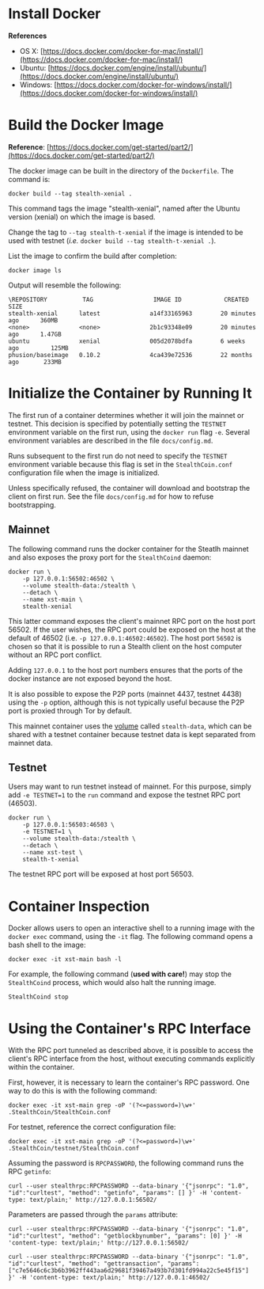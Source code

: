 # Install Docker

**References**
 - OS X: [https://docs.docker.com/docker-for-mac/install/](https://docs.docker.com/docker-for-mac/install/)
 - Ubuntu: [https://docs.docker.com/engine/install/ubuntu/](https://docs.docker.com/engine/install/ubuntu/)
 - Windows: [https://docs.docker.com/docker-for-windows/install/](https://docs.docker.com/docker-for-windows/install/)

# Build the Docker Image

**Reference**: [https://docs.docker.com/get-started/part2/](https://docs.docker.com/get-started/part2/)

The docker image can be built in the directory of the `Dockerfile`. The command is:

    docker build --tag stealth-xenial .

This command tags the image "stealth-xenial", named after the Ubuntu version (xenial) on which the image is based.

Change the tag to `--tag stealth-t-xenial` if the image is intended to be used with testnet (*i.e.* `docker build --tag stealth-t-xenial .`).

List the image to confirm the build after completion:

    docker image ls

Output will resemble the following:

    \REPOSITORY          TAG                 IMAGE ID            CREATED             SIZE
    stealth-xenial      latest              a14f33165963        20 minutes ago      360MB
    <none>              <none>              2b1c93348e09        20 minutes ago      1.47GB
    ubuntu              xenial              005d2078bdfa        6 weeks ago         125MB
    phusion/baseimage   0.10.2              4ca439e72536        22 months ago       233MB

# Initialize the Container by Running It

The first run of a container determines whether it will join the mainnet or testnet. This decision is specified by potentially setting the `TESTNET` environment variable on the first run, using the `docker run` flag `-e`. Several environment variables are described in the file `docs/config.md`.

Runs subsequent to the first run do not need to specify the `TESTNET` environment variable because this flag is set in the `StealthCoin.conf` configuration file when the image is initialized.

Unless specifically refused, the container will download and bootstrap the client on first run. See the file `docs/config.md` for how to refuse bootstrapping.

## Mainnet

The following command runs the docker container for the Steatlh mainnet and also exposes the proxy port for the `StealthCoind` daemon:

    docker run \
        -p 127.0.0.1:56502:46502 \
        --volume stealth-data:/stealth \
        --detach \
        --name xst-main \
        stealth-xenial

This latter command exposes the client's mainnet RPC port on the host port 56502. If the user wishes, the RPC port could be exposed on the host at the default of 46502 (i.e. `-p 127.0.0.1:46502:46502`). The host port `56502` is chosen so that it is possible to run a Stealth client on the host computer without an RPC port conflict.

Adding `127.0.0.1` to the host port numbers ensures that the ports of the docker instance are not exposed beyond the host.

It is also possible to expose the P2P ports (mainnet 4437, testnet 4438) using the `-p` option, although this is not typically useful because the P2P port is proxied through Tor by default.

This mainnet container uses the [volume](https://docs.docker.com/storage/volumes/) called `stealth-data`, which can be shared with a testnet container because testnet data is kept separated from mainnet data.

## Testnet

Users may want to run testnet instead of mainnet. For this purpose, simply add `-e TESTNET=1` to the `run` command and expose the testnet RPC port (46503).
  
    docker run \
        -p 127.0.0.1:56503:46503 \
        -e TESTNET=1 \
        --volume stealth-data:/stealth \
        --detach \
        --name xst-test \
        stealth-t-xenial

The testnet RPC port will be exposed at host port 56503.

# Container Inspection

Docker allows users to open an interactive shell to a running image with the `docker exec` command, using the `-it` flag. The following command opens a bash shell to the image:

    docker exec -it xst-main bash -l

For example, the following command (**used with care!**) may stop the `StealthCoind` process, which would also halt the running image.

    StealthCoind stop

# Using the Container's RPC Interface

With the RPC port tunneled as described above, it is possible to access the client's RPC interface from the host, without executing commands explicitly within the container.

First, however, it is necessary to learn the container's RPC password. One way to do this is with the following command:

    docker exec -it xst-main grep -oP '(?<=password=)\w+' .StealthCoin/StealthCoin.conf

For testnet, reference the correct configuration file:

    docker exec -it xst-main grep -oP '(?<=password=)\w+' .StealthCoin/testnet/StealthCoin.conf

Assuming the password is `RPCPASSWORD`, the following command runs the RPC `getinfo`:

    curl --user stealthrpc:RPCPASSWORD --data-binary '{"jsonrpc": "1.0", "id":"curltest", "method": "getinfo", "params": [] }' -H 'content-type: text/plain;' http://127.0.0.1:56502/

Parameters are passed through the `params` attribute:

    curl --user stealthrpc:RPCPASSWORD --data-binary '{"jsonrpc": "1.0", "id":"curltest", "method": "getblockbynumber", "params": [0] }' -H 'content-type: text/plain;' http://127.0.0.1:56502/

    curl --user stealthrpc:RPCPASSWORD --data-binary '{"jsonrpc": "1.0", "id":"curltest", "method": "gettransaction", "params": ["c7e5646c6c3b6b3962ff443aa6d29681f39467a493b7d301fd994a22c5e45f15"] }' -H 'content-type: text/plain;' http://127.0.0.1:46502/

